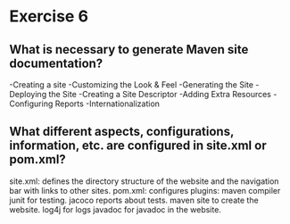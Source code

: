 # Exercise 6


## What is necessary to generate Maven site documentation?

-Creating a site
-Customizing the Look & Feel
-Generating the Site
-Deploying the Site
-Creating a Site Descriptor
-Adding Extra Resources
-Configuring Reports
-Internationalization



## What different aspects, configurations, information, etc. are configured in site.xml or pom.xml?

site.xml:
defines the directory structure of the website and the navigation bar with links to other sites. 
pom.xml:
configures plugins:
maven compiler 
junit for testing.
jacoco reports about tests.
maven site to create  the website.
log4j  for logs 
javadoc for javadoc in the website.
